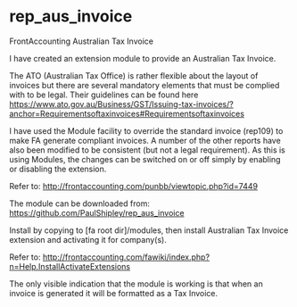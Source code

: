 # rep_aus_invoice
FrontAccounting Australian Tax Invoice

I have created an extension module to provide an Australian Tax Invoice.

The ATO (Australian Tax Office) is rather flexible about the layout of invoices but there are several mandatory elements that must be complied with to be legal. Their guidelines can be found here https://www.ato.gov.au/Business/GST/Issuing-tax-invoices/?anchor=Requirementsoftaxinvoices#Requirementsoftaxinvoices

I have used the Module facility to override the standard invoice (rep109) to make FA generate compliant invoices. A number of the other reports have also been modified to be consistent (but not a legal requirement). As this is using Modules, the changes can be switched on or off simply by enabling or disabling the extension.

Refer to:
http://frontaccounting.com/punbb/viewtopic.php?id=7449

The module can be downloaded from:
https://github.com/PaulShipley/rep_aus_invoice

Install by copying to [fa root dir]/modules, then install Australian Tax Invoice extension and activating it for company(s).

Refer to:
http://frontaccounting.com/fawiki/index.php?n=Help.InstallActivateExtensions

The only visible indication that the module is working is that when an invoice is generated it will be formatted as a Tax Invoice.


